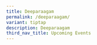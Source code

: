 ```yaml
---
title: Deeparaagam
permalink: /deeparaagam/
variant: tiptap
description: Deeparaagam
third_nav_title: Upcoming Events
---
```

